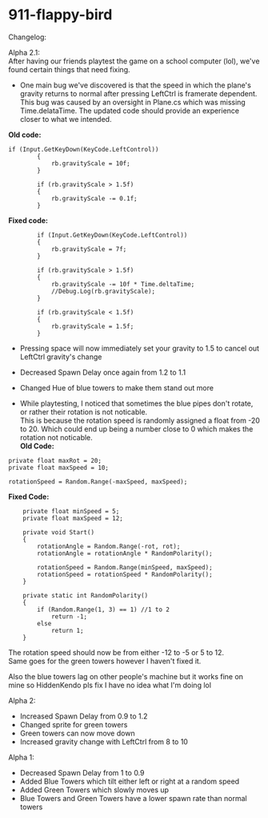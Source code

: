 # 911-flappy-bird

Changelog:  

Alpha 2.1:  
After having our friends playtest the game on a school computer (lol), we've found certain things that need fixing.  
- One main bug we've discovered is that the speed in which the plane's gravity returns to normal after pressing LeftCtrl is framerate dependent.  
This bug was caused by an oversight in Plane.cs which was missing Time.delataTime. The updated code should provide an experience closer to what we intended.
  
**Old code:**  
```
if (Input.GetKeyDown(KeyCode.LeftControl))
        {
            rb.gravityScale = 10f;
        }

        if (rb.gravityScale > 1.5f)
        {
            rb.gravityScale -= 0.1f;
        }
```
**Fixed code:**  
```
        if (Input.GetKeyDown(KeyCode.LeftControl))
        {
            rb.gravityScale = 7f;
        }

        if (rb.gravityScale > 1.5f)
        {
            rb.gravityScale -= 10f * Time.deltaTime;
            //Debug.Log(rb.gravityScale);
        }

        if (rb.gravityScale < 1.5f)
        {
            rb.gravityScale = 1.5f;
        }
```

- Pressing space will now immediately set your gravity to 1.5 to cancel out LeftCtrl gravity's change
- Decreased Spawn Delay once again from 1.2 to 1.1
- Changed Hue of blue towers to make them stand out more

- While playtesting, I noticed that sometimes the blue pipes don't rotate, or rather their rotation is not noticable.  
This is because the rotation speed is randomly assigned a float from -20 to 20. Which could end up being a number close to 0 which makes the rotation not noticable.  
**Old Code:**   
```
private float maxRot = 20;
private float maxSpeed = 10;

rotationSpeed = Random.Range(-maxSpeed, maxSpeed);
```
   
**Fixed Code:**   
```
    private float minSpeed = 5;
    private float maxSpeed = 12;

    private void Start()
    {
        rotationAngle = Random.Range(-rot, rot);
        rotationAngle = rotationAngle * RandomPolarity();

        rotationSpeed = Random.Range(minSpeed, maxSpeed);
        rotationSpeed = rotationSpeed * RandomPolarity();
    }

    private static int RandomPolarity()
    {
        if (Random.Range(1, 3) == 1) //1 to 2
            return -1;
        else 
            return 1;
    }
```
  
The rotation speed should now be from either -12 to -5 or 5 to 12.  
Same goes for the green towers however I haven't fixed it.

Also the blue towers lag on other people's machine but it works fine on mine so HiddenKendo pls fix I have no idea what I'm doing lol
  
  
Alpha 2:  
- Increased Spawn Delay from 0.9 to 1.2
- Changed sprite for green towers
- Green towers can now move down
- Increased gravity change with LeftCtrl from 8 to 10

Alpha 1:  
- Decreased Spawn Delay from 1 to 0.9
- Added Blue Towers which tilt either left or right at a random speed
- Added Green Towers which slowly moves up
- Blue Towers and Green Towers have a lower spawn rate than normal towers
